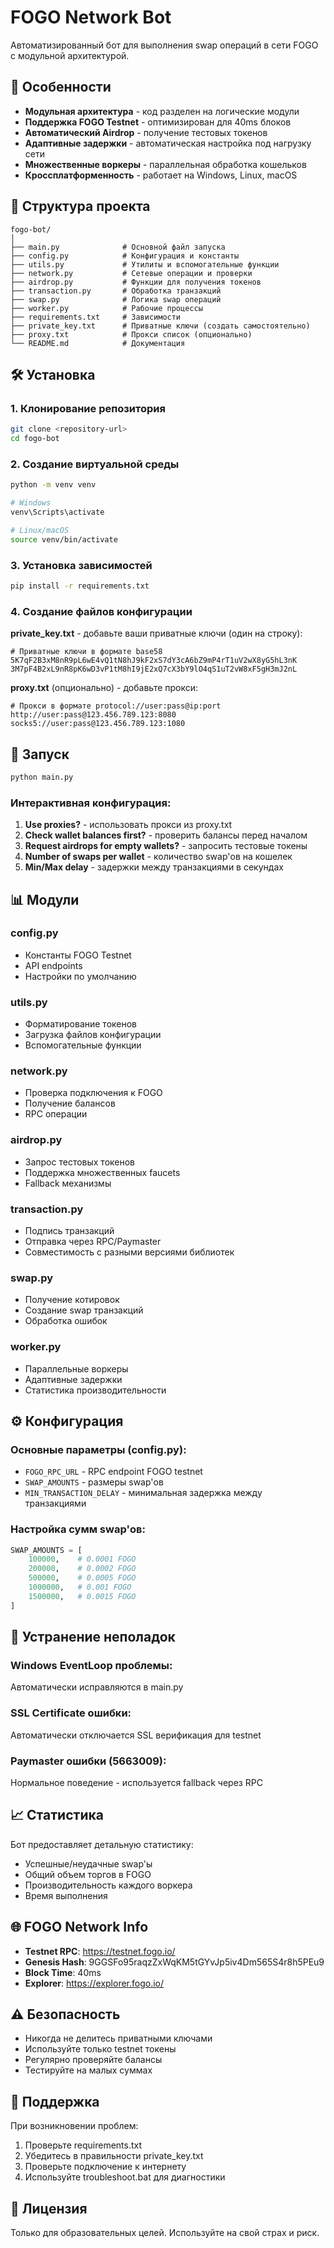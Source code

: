 # FOGO Network Bot

Автоматизированный бот для выполнения swap операций в сети FOGO с модульной архитектурой.

## 🚀 Особенности

- **Модульная архитектура** - код разделен на логические модули
- **Поддержка FOGO Testnet** - оптимизирован для 40ms блоков
- **Автоматический Airdrop** - получение тестовых токенов
- **Адаптивные задержки** - автоматическая настройка под нагрузку сети
- **Множественные воркеры** - параллельная обработка кошельков
- **Кроссплатформенность** - работает на Windows, Linux, macOS

## 📁 Структура проекта

```
fogo-bot/
│
├── main.py              # Основной файл запуска
├── config.py            # Конфигурация и константы
├── utils.py             # Утилиты и вспомогательные функции
├── network.py           # Сетевые операции и проверки
├── airdrop.py           # Функции для получения токенов
├── transaction.py       # Обработка транзакций
├── swap.py              # Логика swap операций
├── worker.py            # Рабочие процессы
├── requirements.txt     # Зависимости
├── private_key.txt      # Приватные ключи (создать самостоятельно)
├── proxy.txt            # Прокси список (опционально)
└── README.md            # Документация
```

## 🛠️ Установка

### 1. Клонирование репозитория
```bash
git clone <repository-url>
cd fogo-bot
```

### 2. Создание виртуальной среды
```bash
python -m venv venv

# Windows
venv\Scripts\activate

# Linux/macOS
source venv/bin/activate
```

### 3. Установка зависимостей
```bash
pip install -r requirements.txt
```

### 4. Создание файлов конфигурации

**private_key.txt** - добавьте ваши приватные ключи (один на строку):
```
# Приватные ключи в формате base58
5K7qF2B3xM8nR9pL6wE4vQ1tN8hJ9kF2xS7dY3cA6bZ9mP4rT1uV2wX8yG5hL3nK
3M7pF4B2xL9nR8pK6wD3vP1tM8hI9jE2xQ7cX3bY9lO4qS1uT2vW8xF5gH3mJ2nL
```

**proxy.txt** (опционально) - добавьте прокси:
```
# Прокси в формате protocol://user:pass@ip:port
http://user:pass@123.456.789.123:8080
socks5://user:pass@123.456.789.123:1080
```

## 🚀 Запуск

```bash
python main.py
```

### Интерактивная конфигурация:
1. **Use proxies?** - использовать прокси из proxy.txt
2. **Check wallet balances first?** - проверить балансы перед началом
3. **Request airdrops for empty wallets?** - запросить тестовые токены
4. **Number of swaps per wallet** - количество swap'ов на кошелек
5. **Min/Max delay** - задержки между транзакциями в секундах

## 📊 Модули

### config.py
- Константы FOGO Testnet
- API endpoints
- Настройки по умолчанию

### utils.py
- Форматирование токенов
- Загрузка файлов конфигурации
- Вспомогательные функции

### network.py
- Проверка подключения к FOGO
- Получение балансов
- RPC операции

### airdrop.py
- Запрос тестовых токенов
- Поддержка множественных faucets
- Fallback механизмы

### transaction.py
- Подпись транзакций
- Отправка через RPC/Paymaster
- Совместимость с разными версиями библиотек

### swap.py
- Получение котировок
- Создание swap транзакций
- Обработка ошибок

### worker.py
- Параллельные воркеры
- Адаптивные задержки
- Статистика производительности

## ⚙️ Конфигурация

### Основные параметры (config.py):
- `FOGO_RPC_URL` - RPC endpoint FOGO testnet
- `SWAP_AMOUNTS` - размеры swap'ов
- `MIN_TRANSACTION_DELAY` - минимальная задержка между транзакциями

### Настройка сумм swap'ов:
```python
SWAP_AMOUNTS = [
    100000,    # 0.0001 FOGO
    200000,    # 0.0002 FOGO  
    500000,    # 0.0005 FOGO
    1000000,   # 0.001 FOGO
    1500000,   # 0.0015 FOGO
]
```

## 🔧 Устранение неполадок

### Windows EventLoop проблемы:
Автоматически исправляются в main.py

### SSL Certificate ошибки:
Автоматически отключается SSL верификация для testnet

### Paymaster ошибки (5663009):
Нормальное поведение - используется fallback через RPC

## 📈 Статистика

Бот предоставляет детальную статистику:
- Успешные/неудачные swap'ы
- Общий объем торгов в FOGO
- Производительность каждого воркера
- Время выполнения

## 🌐 FOGO Network Info

- **Testnet RPC**: https://testnet.fogo.io/
- **Genesis Hash**: 9GGSFo95raqzZxWqKM5tGYvJp5iv4Dm565S4r8h5PEu9
- **Block Time**: 40ms
- **Explorer**: https://explorer.fogo.io/

## ⚠️ Безопасность

- Никогда не делитесь приватными ключами
- Используйте только testnet токены
- Регулярно проверяйте балансы
- Тестируйте на малых суммах

## 🤝 Поддержка

При возникновении проблем:
1. Проверьте requirements.txt
2. Убедитесь в правильности private_key.txt
3. Проверьте подключение к интернету
4. Используйте troubleshoot.bat для диагностики

## 📄 Лицензия

Только для образовательных целей. Используйте на свой страх и риск.

